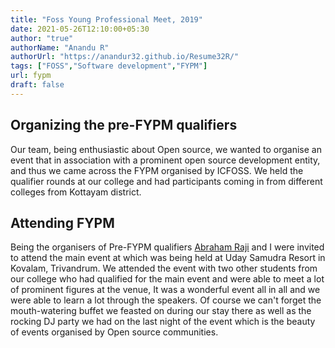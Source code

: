 ```yaml
---
title: "Foss Young Professional Meet, 2019"
date: 2021-05-26T12:10:00+05:30
author: "true"
authorName: "Anandu R"
authorUrl: "https://anandur32.github.io/Resume32R/"
tags: ["FOSS","Software development","FYPM"]
url: fypm
draft: false
---
```


## Organizing the pre-FYPM qualifiers 
Our team, being enthusiastic about Open source, we wanted to organise an event that in association with a prominent open source development  entity, and thus we came across the FYPM organised by ICFOSS. We held the qualifier rounds at our college and had participants coming in from different colleges from Kottayam district. 

## Attending FYPM 
Being the organisers of Pre-FYPM qualifiers [Abraham Raji](https://abrahamraji.in) and I were invited to attend the main event at which was being held at Uday Samudra Resort in Kovalam, Trivandrum. We attended the event with two other students from our college who had qualified for the main event and were able to meet a lot of prominent figures at the venue, It was a wonderful event all in all and we were able to learn a lot through the speakers. Of course we can't forget the mouth-watering buffet we feasted on during our stay there as well as the rocking DJ party we had on the last night of the event which is the beauty of events organised by Open source communities. 
